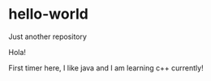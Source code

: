 # hello-world
Just another repository

Hola!

First timer here, I like java and I am learning c++ currently!
